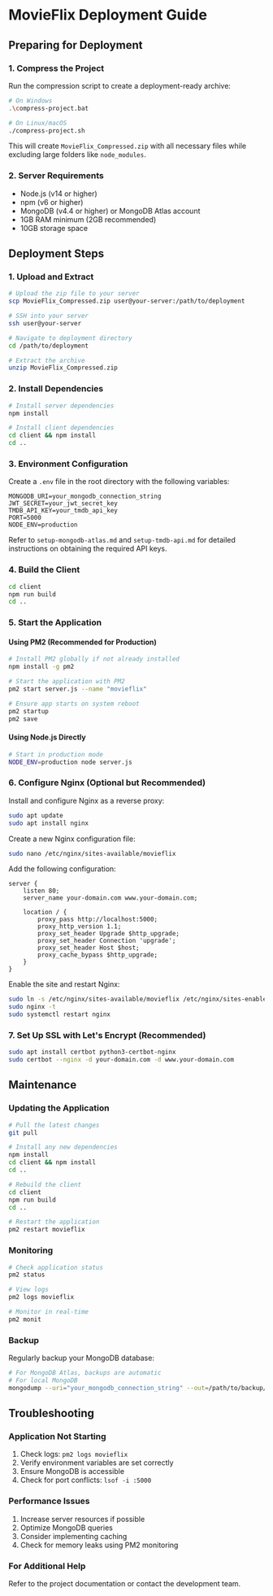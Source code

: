 # MovieFlix Deployment Guide

## Preparing for Deployment

### 1. Compress the Project

Run the compression script to create a deployment-ready archive:

```bash
# On Windows
.\compress-project.bat

# On Linux/macOS
./compress-project.sh
```

This will create `MovieFlix_Compressed.zip` with all necessary files while excluding large folders like `node_modules`.

### 2. Server Requirements

- Node.js (v14 or higher)
- npm (v6 or higher)
- MongoDB (v4.4 or higher) or MongoDB Atlas account
- 1GB RAM minimum (2GB recommended)
- 10GB storage space

## Deployment Steps

### 1. Upload and Extract

```bash
# Upload the zip file to your server
scp MovieFlix_Compressed.zip user@your-server:/path/to/deployment

# SSH into your server
ssh user@your-server

# Navigate to deployment directory
cd /path/to/deployment

# Extract the archive
unzip MovieFlix_Compressed.zip
```

### 2. Install Dependencies

```bash
# Install server dependencies
npm install

# Install client dependencies
cd client && npm install
cd ..
```

### 3. Environment Configuration

Create a `.env` file in the root directory with the following variables:

```
MONGODB_URI=your_mongodb_connection_string
JWT_SECRET=your_jwt_secret_key
TMDB_API_KEY=your_tmdb_api_key
PORT=5000
NODE_ENV=production
```

Refer to `setup-mongodb-atlas.md` and `setup-tmdb-api.md` for detailed instructions on obtaining the required API keys.

### 4. Build the Client

```bash
cd client
npm run build
cd ..
```

### 5. Start the Application

#### Using PM2 (Recommended for Production)

```bash
# Install PM2 globally if not already installed
npm install -g pm2

# Start the application with PM2
pm2 start server.js --name "movieflix"

# Ensure app starts on system reboot
pm2 startup
pm2 save
```

#### Using Node.js Directly

```bash
# Start in production mode
NODE_ENV=production node server.js
```

### 6. Configure Nginx (Optional but Recommended)

Install and configure Nginx as a reverse proxy:

```bash
sudo apt update
sudo apt install nginx
```

Create a new Nginx configuration file:

```bash
sudo nano /etc/nginx/sites-available/movieflix
```

Add the following configuration:

```nginx
server {
    listen 80;
    server_name your-domain.com www.your-domain.com;

    location / {
        proxy_pass http://localhost:5000;
        proxy_http_version 1.1;
        proxy_set_header Upgrade $http_upgrade;
        proxy_set_header Connection 'upgrade';
        proxy_set_header Host $host;
        proxy_cache_bypass $http_upgrade;
    }
}
```

Enable the site and restart Nginx:

```bash
sudo ln -s /etc/nginx/sites-available/movieflix /etc/nginx/sites-enabled/
sudo nginx -t
sudo systemctl restart nginx
```

### 7. Set Up SSL with Let's Encrypt (Recommended)

```bash
sudo apt install certbot python3-certbot-nginx
sudo certbot --nginx -d your-domain.com -d www.your-domain.com
```

## Maintenance

### Updating the Application

```bash
# Pull the latest changes
git pull

# Install any new dependencies
npm install
cd client && npm install
cd ..

# Rebuild the client
cd client
npm run build
cd ..

# Restart the application
pm2 restart movieflix
```

### Monitoring

```bash
# Check application status
pm2 status

# View logs
pm2 logs movieflix

# Monitor in real-time
pm2 monit
```

### Backup

Regularly backup your MongoDB database:

```bash
# For MongoDB Atlas, backups are automatic
# For local MongoDB
mongodump --uri="your_mongodb_connection_string" --out=/path/to/backup/directory
```

## Troubleshooting

### Application Not Starting

1. Check logs: `pm2 logs movieflix`
2. Verify environment variables are set correctly
3. Ensure MongoDB is accessible
4. Check for port conflicts: `lsof -i :5000`

### Performance Issues

1. Increase server resources if possible
2. Optimize MongoDB queries
3. Consider implementing caching
4. Check for memory leaks using PM2 monitoring

### For Additional Help

Refer to the project documentation or contact the development team.